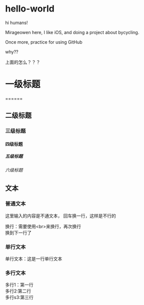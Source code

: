 # hello-world

hi humans!

Mirageowen here, I like iOS, and doing a project about bycycling.

Once more, practice for using GitHub

why??

上面的怎么？？？


# 一级标题
======

## 二级标题


### 三级标题


#### 四级标题


##### 五级标题


###### 六级标题


## 文本
### 普通文本

这里输入的内容是不通文本，
回车换一行，这样是不行的

换行：需要使用\<br>来换行，再次换行<br>
换到下一行了

### 单行文本
  单行文本：这是一行单行文本

### 多行文本
  多行1：第一行<br>
  多行2:第二行<br>
  多行s3:第三行



